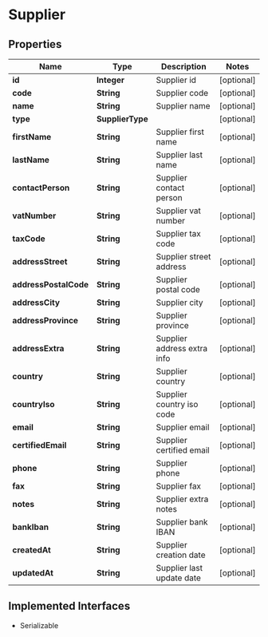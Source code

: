 

# Supplier


## Properties

| Name | Type | Description | Notes |
|------------ | ------------- | ------------- | -------------|
|**id** | **Integer** | Supplier id |  [optional] |
|**code** | **String** | Supplier code |  [optional] |
|**name** | **String** | Supplier name |  [optional] |
|**type** | **SupplierType** |  |  [optional] |
|**firstName** | **String** | Supplier first name |  [optional] |
|**lastName** | **String** | Supplier last name |  [optional] |
|**contactPerson** | **String** | Supplier contact person |  [optional] |
|**vatNumber** | **String** | Supplier vat number |  [optional] |
|**taxCode** | **String** | Supplier tax code |  [optional] |
|**addressStreet** | **String** | Supplier street address |  [optional] |
|**addressPostalCode** | **String** | Supplier postal code |  [optional] |
|**addressCity** | **String** | Supplier city |  [optional] |
|**addressProvince** | **String** | Supplier province |  [optional] |
|**addressExtra** | **String** | Supplier address extra info |  [optional] |
|**country** | **String** | Supplier country |  [optional] |
|**countryIso** | **String** | Supplier country iso code |  [optional] |
|**email** | **String** | Supplier email |  [optional] |
|**certifiedEmail** | **String** | Supplier certified email |  [optional] |
|**phone** | **String** | Supplier phone |  [optional] |
|**fax** | **String** | Supplier fax |  [optional] |
|**notes** | **String** | Supplier extra notes |  [optional] |
|**bankIban** | **String** | Supplier bank IBAN |  [optional] |
|**createdAt** | **String** | Supplier creation date |  [optional] |
|**updatedAt** | **String** | Supplier last update date |  [optional] |


## Implemented Interfaces

* Serializable


